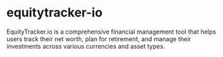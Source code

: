 # equitytracker-io
EquityTracker.io is a comprehensive financial management tool that helps users track their net worth, plan for retirement, and manage their investments across various currencies and asset types.
